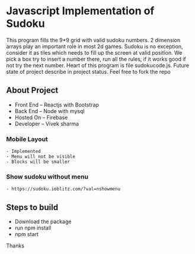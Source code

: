 # Javascript Implementation of Sudoku

This program fills the 9\*9 grid with valid sudoku numbers. 2 dimension arrays play an important role in most 2d games. Sudoku is no exception, consider it as tiles which needs to fill up the screen at valid position. We pick a box try to insert a number there, run all the rules, if it works good if not try the next number. Heart of this program is file sudokucode.js. Future state of project describe in project status. Feel free to fork the repo

## About Project

- Front End – Reactjs with Bootstrap
- Back End – Node with mysql
- Hosted On – Firebase
- Developer – Vivek sharma

### Mobile Layout

    - Implemented
    - Menu will not be visible
    - Blocks will be smaller

### Show sudoku without menu

    - https://sudoku.ioblitz.com/?val=nshowmenu

## Steps to build

- Download the package
- run npm install
- npm start

Thanks
